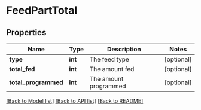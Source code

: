 # FeedPartTotal

## Properties
Name | Type | Description | Notes
------------ | ------------- | ------------- | -------------
**type** | **int** | The feed type | [optional] 
**total_fed** | **int** | The amount fed | [optional] 
**total_programmed** | **int** | The amount programmed | [optional] 

[[Back to Model list]](../README.md#documentation-for-models) [[Back to API list]](../README.md#documentation-for-api-endpoints) [[Back to README]](../README.md)


